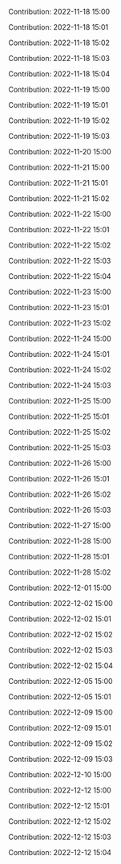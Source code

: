 Contribution: 2022-11-18 15:00

Contribution: 2022-11-18 15:01

Contribution: 2022-11-18 15:02

Contribution: 2022-11-18 15:03

Contribution: 2022-11-18 15:04

Contribution: 2022-11-19 15:00

Contribution: 2022-11-19 15:01

Contribution: 2022-11-19 15:02

Contribution: 2022-11-19 15:03

Contribution: 2022-11-20 15:00

Contribution: 2022-11-21 15:00

Contribution: 2022-11-21 15:01

Contribution: 2022-11-21 15:02

Contribution: 2022-11-22 15:00

Contribution: 2022-11-22 15:01

Contribution: 2022-11-22 15:02

Contribution: 2022-11-22 15:03

Contribution: 2022-11-22 15:04

Contribution: 2022-11-23 15:00

Contribution: 2022-11-23 15:01

Contribution: 2022-11-23 15:02

Contribution: 2022-11-24 15:00

Contribution: 2022-11-24 15:01

Contribution: 2022-11-24 15:02

Contribution: 2022-11-24 15:03

Contribution: 2022-11-25 15:00

Contribution: 2022-11-25 15:01

Contribution: 2022-11-25 15:02

Contribution: 2022-11-25 15:03

Contribution: 2022-11-26 15:00

Contribution: 2022-11-26 15:01

Contribution: 2022-11-26 15:02

Contribution: 2022-11-26 15:03

Contribution: 2022-11-27 15:00

Contribution: 2022-11-28 15:00

Contribution: 2022-11-28 15:01

Contribution: 2022-11-28 15:02

Contribution: 2022-12-01 15:00

Contribution: 2022-12-02 15:00

Contribution: 2022-12-02 15:01

Contribution: 2022-12-02 15:02

Contribution: 2022-12-02 15:03

Contribution: 2022-12-02 15:04

Contribution: 2022-12-05 15:00

Contribution: 2022-12-05 15:01

Contribution: 2022-12-09 15:00

Contribution: 2022-12-09 15:01

Contribution: 2022-12-09 15:02

Contribution: 2022-12-09 15:03

Contribution: 2022-12-10 15:00

Contribution: 2022-12-12 15:00

Contribution: 2022-12-12 15:01

Contribution: 2022-12-12 15:02

Contribution: 2022-12-12 15:03

Contribution: 2022-12-12 15:04

